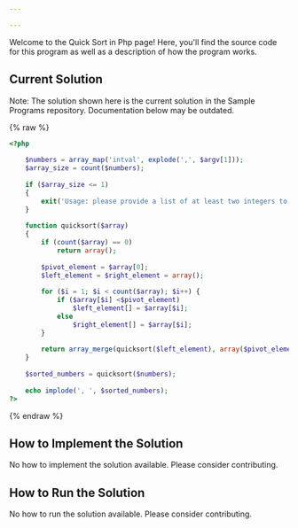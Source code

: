 ```yaml
---

---
```


Welcome to the Quick Sort in Php page! Here, you'll find the source code for this program as well as a description of how the program works.

## Current Solution

Note: The solution shown here is the current solution in the Sample Programs repository. Documentation below may be outdated.

{% raw %}

```Php
<?php
 
    $numbers = array_map('intval', explode(',', $argv[1]));
    $array_size = count($numbers);
    
    if ($array_size <= 1)
    {
        exit('Usage: please provide a list of at least two integers to sort in the format "1, 2, 3, 4, 5"');
    }
 
    function quicksort($array)
    {
        if (count($array) == 0)
            return array();
 
        $pivot_element = $array[0];
        $left_element = $right_element = array();
 
        for ($i = 1; $i < count($array); $i++) {
            if ($array[$i] <$pivot_element)
                $left_element[] = $array[$i];
            else
                $right_element[] = $array[$i];
        }
 
        return array_merge(quicksort($left_element), array($pivot_element), quicksort($right_element));
    }
 
    $sorted_numbers = quicksort($numbers);
 
    echo implode(', ', $sorted_numbers);
?>

```

{% endraw %}

## How to Implement the Solution

No how to implement the solution available. Please consider contributing.

## How to Run the Solution

No how to run the solution available. Please consider contributing.